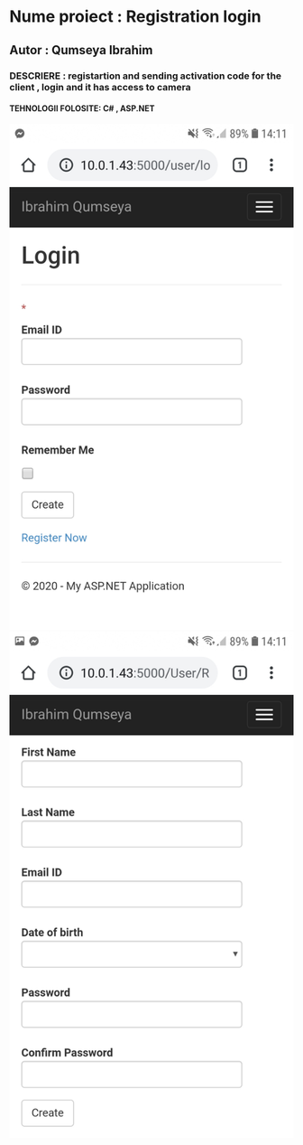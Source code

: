 # Nume proiect : Registration login

## Autor : Qumseya Ibrahim

### DESCRIERE : registartion and sending activation code for the client , login and it has access to camera

#### TEHNOLOGII FOLOSITE: C# , ASP.NET

![Image of project](https://github.com/IbrahimQumseya/IbrahimQumseya.github.io/blob/master/HTML/Proiect/img/proiect2.jpg)
![Image of project](https://github.com/IbrahimQumseya/IbrahimQumseya.github.io/blob/master/HTML/Proiect/img/proiect.jpg)

